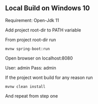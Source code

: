 ## Local Build on Windows 10

Requirement: Open-Jdk 11

Add project root-dir to PATH variable

From project root-dir run 

`mvnw spring-boot:run`

Open browser on localhost:8080

User: admin
Pass: admin

If the project wont build for any reason run

`mvnw clean install`

And repeat from step one

